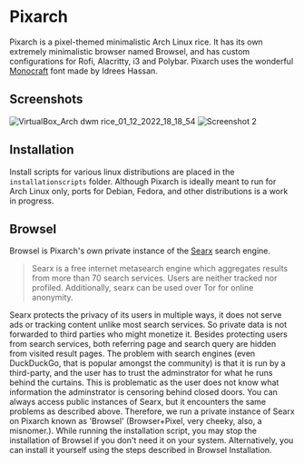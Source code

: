# Pixarch

Pixarch is a pixel-themed minimalistic Arch Linux rice. It has its own extremely minimalistic browser named Browsel, and has custom configurations for Rofi, Alacritty, i3 and Polybar.
Pixarch uses the wonderful [Monocraft](https://github.com/IdreesInc/Monocraft) font made by Idrees Hassan.

## Screenshots
![VirtualBox_Arch dwm rice_01_12_2022_18_18_54](https://user-images.githubusercontent.com/62053026/205472576-6ad8b65c-8104-4df9-af6b-b6f660a8e716.png)
![Screenshot 2](https://github.com/heisenburgh/pixarch/blob/main/screenshots/1.png?raw=true)

## Installation
Install scripts for various linux distributions are placed in the `installationscripts` folder. Although Pixarch is ideally meant to run for Arch Linux only, ports for Debian, Fedora, and other distributions is a work in progress.

## Browsel
Browsel is Pixarch's own private instance of the [Searx](searx.github.io) search engine. 
> Searx is a free internet metasearch engine which aggregates results from more than 70 search services. Users are neither tracked nor profiled. Additionally, searx can be used over Tor for online anonymity.

Searx protects the privacy of its users in multiple ways, it does not serve ads or tracking content unlike most search services. So private data is not forwarded to third parties who might monetize it. Besides protecting users from search services, both referring page and search query are hidden from visited result pages.
The problem with search engines (even DuckDuckGo, that is popular amongst the community) is that it is run by a third-party, and the user has to trust the adminstrator for what he runs behind the curtains. This is problematic as the user does not know what information the adminstrator is censoring behind closed doors.
You can always access public instances of Searx, but it encounters the same problems as described above. Therefore, we run a private instance of Searx on Pixarch known as 'Browsel' (Browser+Pixel, very cheeky, also, a misnomer.). While running the installation script, you may stop the installation of Browsel if you don't need it on your system. Alternatively, you can install it yourself using the steps described in Browsel Installation.


